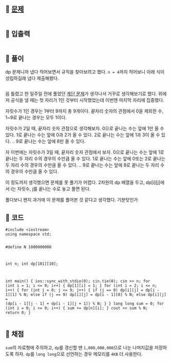 <h2 id="🌽-문제">🌽 <a href="https://www.acmicpc.net/problem/10844">문제</a></h2>
<p><img alt="" src="https://velog.velcdn.com/images/coolgamja_/post/2b40080d-664f-44bc-a34c-3fd60b7c6b63/image.png" /></p>
<h2 id="🥕-입출력">🥕 입출력</h2>
<p><img alt="" src="https://velog.velcdn.com/images/coolgamja_/post/a9e31198-6434-4782-ae19-9046ee17a55e/image.png" /></p>
<h2 id="🥔-풀이">🥔 풀이</h2>
<p>dp 문제니까 냅다 적어보면서 규칙을 찾아보려고 했다.
<code>n = 4</code>까지 적어보니 아래 식이 성립하길래 냅다 제출해봤다.</p>
<p><img alt="" src="https://velog.velcdn.com/images/coolgamja_/post/2192d69a-f8c1-45ff-b3d7-01dcf82d6462/image.png" /></p>
<p>음 틀렸고
한 일주일 전에 풀었던 <a href="https://velog.io/@coolgamja_/C-%EB%B0%B1%EC%A4%80-2579.-%EA%B3%84%EB%8B%A8-%EC%98%A4%EB%A5%B4%EA%B8%B0">계단 문제</a>가 생각나서 거꾸로 생각해보기로 했다.
위에 저 공식을 낼 때는 첫 자리가 1인 것부터 시작했었는데
이번엔 마지막 자리에 집중했다.</p>
<p>자릿수가 1인 경우는 1부터 9까지 총 9개이다.
끝자리 숫자의 관점에서 0을 제외한 수, 1~9로 끝나는 경우는 모두 1이다.</p>
<p>자릿수가 2일 때, 끝자리 숫자 관점으로 생각해보자.
0으로 끝나는 수는 앞에 1만 올 수 있다.
1로 끝나는 수는 앞에 0과 2가 올 수 있다.
2로 끝나는 수는 앞에 1과 3이 올 수 있다.
..
9로 끝나는 수는 앞에 8만 올 수 있다.</p>
<p>자 이번에는 자릿수가 3일 때, 끝자리 숫자 관점에서 보자.
0으로 끝나는 수는 앞에 1로 끝나는 두 자리 수의 경우의 수만큼 올 수 있다.
1로 끝나는 수는 앞에 0또는 2로 끝나는 두 자리 수의 경우의 수만큼 올 수 있다.
..
9로 끝나는 수는 앞에 8로 끝나는 두 자리 수의 경우의 수만큼 올 수 있다.</p>
<p>이 정도까지 생각했으면 문제를 못 풀기가 어렵다.
2차원의 dp 배열을 두고, dp[i][j]에서 i는 자릿수, j를 끝나는 수로 놓고 풀면 된다.</p>
<p>풀다보니 왠지 과거에 이 문제를 풀어본 것 같다고 생각했다.
기분탓인가</p>
<h2 id="🥬-코드">🥬 코드</h2>
<pre><code class="language-cpp">#include &lt;iostream&gt;
using namespace std;

#define N 1000000000

int n;
int dp[101][10];

int main() {
    ios::sync_with_stdio(0);
    cin.tie(0);
    cin &gt;&gt; n;
    for (int i = 1; i &lt;= 9; i++) {
        dp[1][i] = 1;
    }
    for (int i = 2; i &lt;= n; i++) {
        for (int j = 0; j &lt;= 9; j++) {
            if (j == 0) dp[i][j] = dp[i - 1][1] % N;
            else if (j == 9) dp[i][j] = dp[i - 1][8] % N;
            else dp[i][j] = (dp[i - 1][j - 1] + dp[i - 1][j + 1]) % N;
        }
    }
    long long sum = 0;
    for (int i = 0; i &lt;= 9; i++) {
        sum += dp[n][i];
    }
    cout &lt;&lt; sum % N;
    return 0;
}</code></pre>
<h2 id="🥜-채점">🥜 채점</h2>
<p><code>sum</code>의 자료형에 주의하고,
<code>dp</code>를 갱신할 땐 <code>1,000,000,000</code>으로 나눈 나머지값을 저장하도록 하자.
<code>dp</code>를 <code>long long</code>으로 선언하는 경우 메모리를 <code>4KB</code> 더 사용한다.</p>
<p><img alt="" src="https://velog.velcdn.com/images/coolgamja_/post/07902a9f-2cf9-4a4a-a721-847ad3c7239c/image.png" /></p>